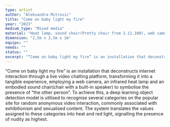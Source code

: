 ```yaml
---
type: artist
author: "Aleksandra Mitrovic"
title: "Come on baby light my fire"
year: "2023"
medium_type: "Mixed media"
material: "Heat lamp, sound chair(Pretty chair from 2.11.100), web camera"
dimension: "2,5m x 2,5m x 2m"
equips: ""
needs: ""
status: ""
excerpt: "“Come on baby light my fire” is an installation that deconstructs internet interaction through a live video chatting platform, transforming it into a tangible experience, employing a web camera, an infrared heat lamp and an embodied sound chair(chair with a built-in speaker) to symbolise the presence of “the other person”. To achieve this, a deep learning object detection model is utilised to recognise several categories on the popular site for random anonymous video interaction, commonly associated with exhibitionism and sexualised content. The system translates the values assigned to these categories into heat and red light, signalling the presence of nudity as highest."
---
```

“Come on baby light my fire” is an installation that deconstructs internet interaction through a live video chatting platform, transforming it into a tangible experience, employing a web camera, an infrared heat lamp and an embodied sound chair(chair with a built-in speaker) to symbolise the presence of “the other person”. To achieve this, a deep learning object detection model is utilised to recognise several categories on the popular site for random anonymous video interaction, commonly associated with exhibitionism and sexualised content. The system translates the values assigned to these categories into heat and red light, signalling the presence of nudity as highest.
